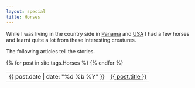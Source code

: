 ```yaml
---
layout: special
title: Horses
---
```

While I was living in the country side in [Panama](/panama.html) and [USA](/usa.html) I had a few horses and learnt quite a lot from these interesting creatures.

The following articles tell the stories.

<table>
{% for post in site.tags.Horses %}
<tr>
	<td>{{ post.date | date: "%d %b %Y" }}</td>
	<td><a href="{{ post.url }}">{{ post.title }}</a></td>
</tr>
{% endfor %}
</table>

